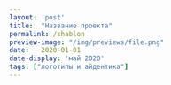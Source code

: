 ```yaml
---
layout: 'post'
title:  "Название проекта"
permalink: /shablon
preview-image: "/img/previews/file.png"
date:   2020-01-01
date-display: 'май 2020'
tags: ["логотипы и айдентика"] 
---
```

